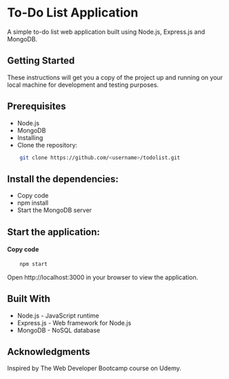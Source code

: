 # To-Do List Application
A simple to-do list web application built using Node.js, Express.js and MongoDB.

## Getting Started
These instructions will get you a copy of the project up and running on your local machine for development and testing purposes.

## Prerequisites
- Node.js
- MongoDB
- Installing
- Clone the repository:
```bash 
    git clone https://github.com/<username>/todolist.git
```
## Install the dependencies:
- Copy code
- npm install
- Start the MongoDB server

## Start the application:

#### Copy code
```bash
    npm start
```
Open http://localhost:3000 in your browser to view the application.
## Built With
- Node.js - JavaScript runtime
- Express.js - Web framework for Node.js
- MongoDB - NoSQL database

## Acknowledgments
Inspired by The Web Developer Bootcamp course on Udemy.
